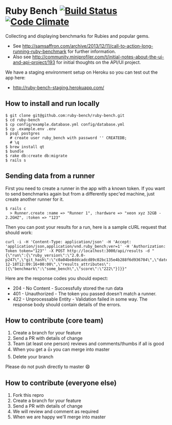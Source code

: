 Ruby Bench [![Build Status](https://travis-ci.org/ruby-bench/ruby-bench.png?branch=master)](https://travis-ci.org/ruby-bench/ruby-bench) [![Code Climate](https://codeclimate.com/github/ruby-bench/ruby-bench.png)](https://codeclimate.com/github/ruby-bench/ruby-bench)
==========

Collecting and displaying benchmarks for Rubies and popular gems.

* See http://samsaffron.com/archive/2013/12/11/call-to-action-long-running-ruby-benchmark for further information.
* Also see http://community.miniprofiler.com/t/initial-notes-about-the-ui-and-api-project/193 for initial thoughts on the API/UI project.

We have a staging environment setup on Heroku so you can test out the app here:

* http://ruby-bench-staging.herokuapp.com/

How to install and run locally
------------------------------

```
$ git clone git@github.com:ruby-bench/ruby-bench.git
$ cd ruby-bench
$ cp config/example.database.yml config/database.yml
$ cp .example.env .env
$ psql postgres
  # create user ruby_bench with password '' CREATEDB;
  # \q
$ brew install qt
$ bundle
$ rake db:create db:migrate
$ rails s
```

Sending data from a runner
--------------------------

First you need to create a runner in the app with a known token. If you want to send benchmarks again but from a differently spec'ed machine, just create another runner for it.

```
$ rails c
  > Runner.create :name => "Runner 1", :hardware => "xeon xyz 32GB - 2.2GHZ", :token => "123"
```

Then you can post your results for a run, here is a sample cURL request that should work:

```
curl -i -H 'Content-Type: application/json' -H 'Accept: 'application/json,application/vnd.ruby_bench;ver=1' -H 'Authorization: Token token="123"' -X POST http://localhost:3000/api/results -d "{\"run\":{\"ruby_version\":\"2.0.0-p247\",\"git_hash\":\"c0a04be8ddcadcd89c02bc135e4b288f6d936704\",\"date\":\"2013-12-18T12:09:16+00:00\",\"results_attributes\":[{\"benchmark\":\"some_bench\",\"score\":\"222\"}]}}"
```

Here are the response codes you should expect:

* 204 - No Content - Successfully stored the run data
* 401 - Unauthorized - The token you passed doesn't match a runner.
* 422 - Unprocessable Entity - Validation failed in some way. The response body should contain details of the errors.

How to contribute (core team)
-----------------------------

1. Create a branch for your feature
2. Send a PR with details of change
3. Team (at least one person) reviews and comments/thumbs if all is good
4. When you get a :+1: you can merge into master
5. Delete your branch

Please do not push directly to master :smile:

How to contribute (everyone else)
---------------------------------

1. Fork this repro
2. Create a branch for your feature
3. Send a PR with details of change
4. We will review and comment as required
5. When we are happy we'll merge into master
